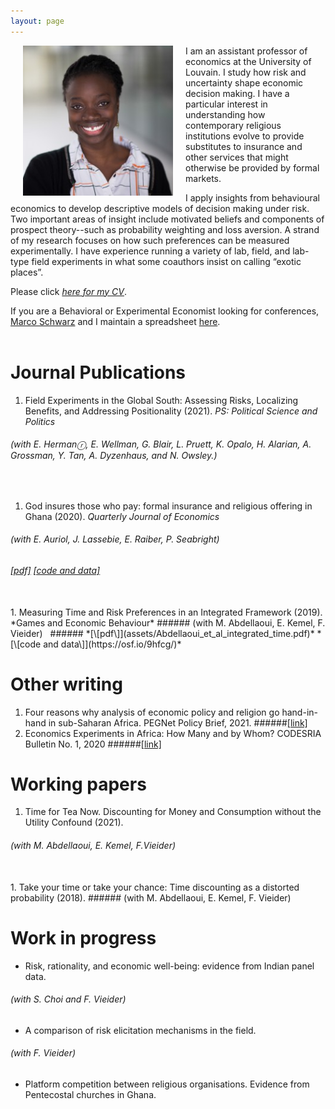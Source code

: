 ```yaml
---
layout: page
---
```



<img align="left" width="240" height="240" src="assets/ammapanin.jpg"
style="margin: 0px 20px">

I am an assistant professor of economics at the University of
Louvain. I study how risk and uncertainty shape economic decision
making. I have a particular interest in understanding how contemporary
religious institutions evolve to provide substitutes to insurance and
other services that might otherwise be provided by formal markets.

I apply insights from behavioural economics to develop descriptive
models of decision making under risk. Two important areas of insight
include motivated beliefs and components of prospect theory--such as
probability weighting and loss aversion. A strand of my research
focuses on how such preferences can be measured experimentally. I have
experience running a variety of lab, field, and
lab-type field experiments in what some coauthors insist on calling “exotic places”.


Please click [*here for my CV*](assets/Panin_CV_Oct21.pdf).

If you are a Behavioral or Experimental Economist looking for
conferences, [Marco Schwarz](https://sites.google.com/site/marcoaschwarz/) and I maintain a spreadsheet [here](https://tinyurl.com/behavioral-experimental).
<br><br>


# Journal Publications

1. Field Experiments in the Global South: Assessing Risks, Localizing
Benefits, and Addressing Positionality (2021). *PS: Political Science
and Politics*
###### (with E. Hermanⓡ, E. Wellman, G. Blair, L. Pruett, K. Opalo, H. Alarian, A. Grossman, Y. Tan, A. Dyzenhaus, and N. Owsley.)
<br>

1. God insures those who pay: formal insurance and religious offering
in Ghana (2020). *Quarterly Journal of Economics*
###### (with E. Auriol, J. Lassebie, E. Raiber, P. Seabright) &nbsp;
###### *[\[pdf\]](assets/Auriol_et_al_God_insures.pdf)* *[\[code and data\]](https://dataverse.harvard.edu/dataset.xhtml?persistentId=doi:10.7910/DVN/KVFRFO)*&nbsp;
<br>
1. Measuring Time and Risk Preferences in an Integrated
   Framework (2019). *Games and Economic Behaviour*
###### (with M. Abdellaoui, E. Kemel, F. Vieider) &nbsp;
###### *[\[pdf\]](assets/Abdellaoui_et_al_integrated_time.pdf)* *[\[code and data\]](https://osf.io/9hfcg/)*&nbsp;

# Other writing
1. Four reasons why analysis of economic policy and religion go
   hand-in-hand in sub-Saharan Africa. PEGNet Policy Brief, 2021. ######[\[link\]](https://www.pegnet.ifw-kiel.de/news/2021/four-reasons-why-analysis-of-economic-policy-and-religion-go-hand-in-hand-in-sub-saharan-africa/)
   <br>
1. Economics Experiments in Africa: How Many and by Whom?
CODESRIA Bulletin No. 1, 2020
######[\[link\]](https://journals.codesria.org/index.php/codesriabulletin/article/view/140)


# Working papers
1. Time for Tea Now. Discounting for Money and Consumption without the
   Utility Confound (2021).

###### (with M. Abdellaoui, E. Kemel, F.Vieider)&nbsp;
<br>
1. Take your time or take your chance: Time discounting as a distorted
   probability (2018).
###### (with M. Abdellaoui, E. Kemel, F. Vieider) &nbsp;




# Work in progress

* Risk, rationality, and economic well-being: evidence from Indian
panel data.
###### (with S. Choi and F. Vieider)

* A comparison of risk elicitation mechanisms in the field.
###### (with F. Vieider)

* Platform competition between religious organisations. Evidence from
  Pentecostal churches in Ghana.
